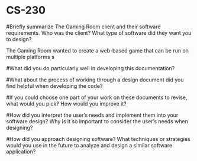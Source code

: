 # CS-230

#Briefly summarize The Gaming Room client and their software requirements. Who was the client? What type of software did they want you to design?

The Gaming Room wanted to create a web-based game that can be run on multiple platforms s

#What did you do particularly well in developing this documentation?

#What about the process of working through a design document did you find helpful when developing the code?

#If you could choose one part of your work on these documents to revise, what would you pick? How would you improve it?

#How did you interpret the user’s needs and implement them into your software design? Why is it so important to consider the user’s needs when designing?

#How did you approach designing software? What techniques or strategies would you use in the future to analyze and design a similar software application?

